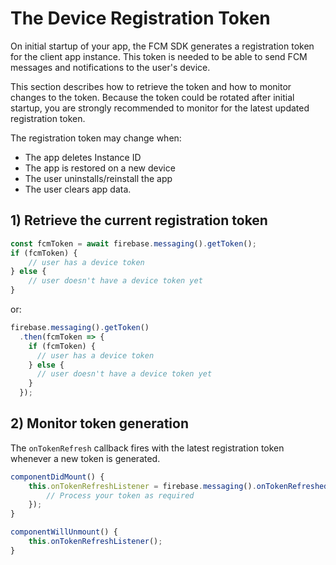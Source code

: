 # The Device Registration Token 

On initial startup of your app, the FCM SDK generates a registration token for the client app instance.  This token is needed to be able to send FCM messages and notifications to the user's device.

This section describes how to retrieve the token and how to monitor changes to the token. Because the token could be rotated after initial startup, you are strongly recommended to monitor for the latest updated registration token.

The registration token may change when:

- The app deletes Instance ID
- The app is restored on a new device
- The user uninstalls/reinstall the app
- The user clears app data.

## 1) Retrieve the current registration token

```js
const fcmToken = await firebase.messaging().getToken();
if (fcmToken) {
    // user has a device token
} else {
    // user doesn't have a device token yet
}
```

or:

```js
firebase.messaging().getToken()
  .then(fcmToken => {
    if (fcmToken) {
      // user has a device token
    } else {
      // user doesn't have a device token yet
    } 
  });
```

## 2) Monitor token generation

The `onTokenRefresh` callback fires with the latest registration token whenever a new token is generated.

```js
componentDidMount() {
    this.onTokenRefreshListener = firebase.messaging().onTokenRefreshed(fcmToken: string => {
        // Process your token as required
    });
}

componentWillUnmount() {
    this.onTokenRefreshListener();
}
```
